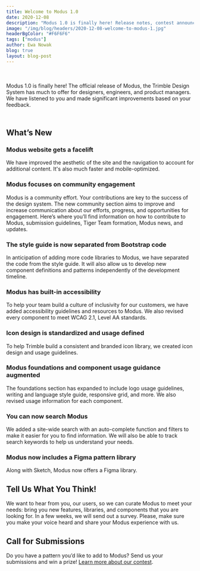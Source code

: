 ```yaml
---
title: Welcome to Modus 1.0
date: 2020-12-08
description: "Modus 1.0 is finally here! Release notes, contest announcement, updates, and more. See what's new."
image: "/img/blog/headers/2020-12-08-welcome-to-modus-1.jpg"
headerBgColor: "#F6F6F6"
tags: ["modus"]
author: Ewa Nowak
blog: true
layout: blog-post
---
```


<style>
#whats-new {padding-top: 25px;}
</style>
<br><br>
Modus 1.0 is finally here! The official release of Modus, the Trimble Design System has much to offer for designers, engineers, and product managers. We have listened to you and made significant improvements based on your feedback.

## What’s New

### Modus website gets a facelift

We have improved the aesthetic of the site and the navigation to account for additional content. It's also much faster and mobile-optimized.

### Modus focuses on community engagement

Modus is a community effort. Your contributions are key to the success of the design system. The new community section aims to improve and increase communication about our efforts, progress, and opportunities for engagement. Here’s where you’ll find information on how to contribute to Modus, submission guidelines, Tiger Team formation, Modus news, and updates.

### The style guide is now separated from Bootstrap code

In anticipation of adding more code libraries to Modus, we have separated the code from the style guide. It will also allow us to develop new component definitions and patterns independently of the development timeline.

### Modus has built-in accessibility

To help your team build a culture of inclusivity for our customers, we have added accessibility guidelines and resources to Modus. We also revised every component to meet WCAG 2.1, Level AA standards.

### Icon design is standardized and usage defined

To help Trimble build a consistent and branded icon library, we created icon design and usage guidelines.

### Modus foundations and component usage guidance augmented

The foundations section has expanded to include logo usage guidelines, writing and language style guide, responsive grid, and more. We also revised usage information for each component.

### You can now search Modus

We added a site-wide search with an auto-complete function and filters to make it easier for you to find information. We will also be able to track search keywords to help us understand your needs.

### Modus now includes a Figma pattern library

Along with Sketch, Modus now offers a Figma library.

## Tell Us What You Think!

We want to hear from you, our users, so we can curate Modus to meet your needs: bring you new features, libraries, and components that you are looking for. In a few weeks, we will send out a survey. Please, make sure you make your voice heard and share your Modus experience with us.

## Call for Submissions

Do you have a pattern you’d like to add to Modus? Send us your submissions and win a prize! [Learn more about our contest](/news/2020-12-07-call-for-submissions/).
